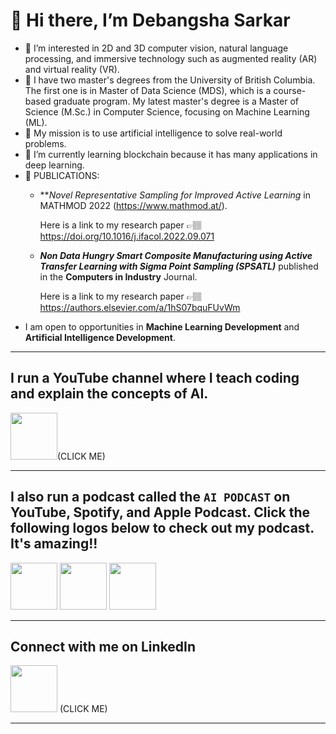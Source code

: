 # 👋 Hi there, I’m Debangsha Sarkar

- 👀 I’m interested in 2D and 3D computer vision, natural language processing, and immersive technology such as augmented reality (AR) and virtual reality (VR).
- 💼 I have two master's degrees from the University of British Columbia. The first one is in Master of Data Science (MDS), which is a course-based graduate program. My latest master's degree is a Master of Science (M.Sc.) in Computer Science, focusing on Machine Learning (ML).
- 🧐 My mission is to use artificial intelligence to solve real-world problems.
- 🌱 I’m currently learning blockchain because it has many applications in deep learning. 
- 🧾 PUBLICATIONS:
  - ***Novel Representative Sampling for Improved Active Learning* in MATHMOD 2022 (https://www.mathmod.at/).
    
    Here is a link to my research paper 👉🏽 https://doi.org/10.1016/j.ifacol.2022.09.071
    
  - ***Non Data Hungry Smart Composite Manufacturing using Active Transfer Learning with Sigma Point Sampling (SPSATL)*** published in      the **Computers in Industry** Journal.
    
    Here is a link to my research paper 👉🏽 https://authors.elsevier.com/a/1hS07bquFUvWm
- I am open to opportunities in **Machine Learning Development** and **Artificial Intelligence Development**.
__________________________________________________________________________________________

## I run a YouTube channel where I teach coding and explain the concepts of AI. 
[<img src="https://www.freepnglogos.com/uploads/youtube-vector-logo-png-9.png" width="75" height="75">](https://www.youtube.com/@artificialliai)(CLICK ME) 
__________________________________________________________________________________________

## I also run a podcast called the `AI PODCAST` on YouTube, Spotify, and Apple Podcast. Click the following logos below to check out my podcast. It's amazing!!

[<img src="https://www.freepnglogos.com/uploads/youtube-vector-logo-png-9.png" width="75" height="75">](https://youtube.com/playlist?list=PLV9VnT1svgQTRrlf_GopP0JiSUIpzOtjr) [<img src="https://seeklogo.com/images/A/apple-podcast-logo-0CF661058F-seeklogo.com.png" width="75" height="75">](https://podcasts.apple.com/us/podcast/ai-podcast/id1689350103) [<img src="https://www.pngmart.com/files/22/Spotify-Logo-PNG-Transparent.png" width="75" height="75">](https://spotifyanchor-web.app.link/e/qHGYDBxiBBb)
__________________________________________________________________________________________

## Connect with me on LinkedIn
[<img src="https://image.similarpng.com/very-thumbnail/2020/05/Beautiful-Linkedin-logo-PNG.png" width="75" height="75">](https://www.linkedin.com/in/debangsha-sarkar/) (CLICK ME) 

__________________________________________________________________________________________
<!---
Debangsha1992/Debangsha1992 is a ✨ special ✨ repository because its `README.md` (this file) appears on your GitHub profile.
You can click the Preview link to take a look at your changes.
--->
